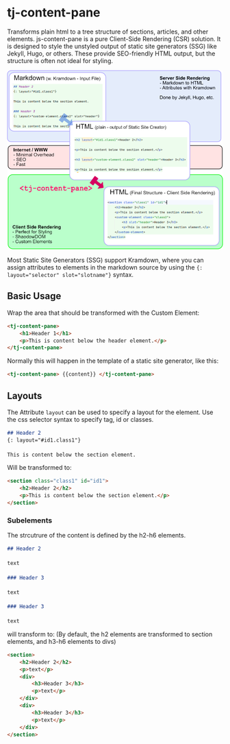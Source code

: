 # tj-content-pane

Transforms plain html to a tree structure of sections, articles, and other elements. js-content-pane is a pure
Client-Side Rendering (CSR) solution. It is designed to style the unstyled output of static site generators (SSG) like
Jekyll, Hugo, or others. These provide SEO-friendly HTML output, but the structure is often not ideal for styling.

![Demo Markdown](docs/tj-content-pane-title1.png)

Most Static Site Generators (SSG) support Kramdown, where you can assign attributes to elements in the markdown source by
using the `{: layout="selector" slot="slotname"}` syntax.

## Basic Usage

Wrap the area that should be transformed with the Custom Element:

```html
<tj-content-pane>
    <h1>Header 1</h1>
    <p>This is content below the header element.</p>
</tj-content-pane>
```

Normally this will happen in the template of a static site generator, like this:

```html
<tj-content-pane> {{content}} </tj-content-pane>
```

## Layouts

The Attribute `layout` can be used to specify a layout for the element. Use the css selector syntax to specify
tag, id or classes.

```markdown
## Header 2
{: layout="#id1.class1"}

This is content below the section element.
```

Will be transformed to:

```html
<section class="class1" id="id1">
    <h2>Header 2</h2>
    <p>This is content below the section element.</p>
</section>
```

### Subelements

The strcutrure of the content is defined by the h2-h6 elements.

```markdown
## Header 2

text

### Header 3

text

### Header 3

text
```

will transform to: (By default, the h2 elements are transformed to section elements, and h3-h6 elements to divs)

```html
<section>
    <h2>Header 2</h2>
    <p>text</p>
    <div>
        <h3>Header 3</h3>
        <p>text</p>
    </div>
    <div>
        <h3>Header 3</h3>
        <p>text</p>
    </div>
</section>
```
